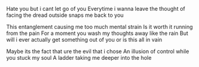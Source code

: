 Hate you but i cant let go of you
Everytime i wanna leave the thought of facing the dread outside snaps me back to you

This entanglement causing me too much mental strain
Is it worth it running from the pain
For a moment you wash my thoughts away like the rain
But will i ever actually get something out of you or is this all in vain

Maybe its the fact that ure the evil that i chose
An illusion of control while you stuck my soul
A ladder taking me deeper into the hole
